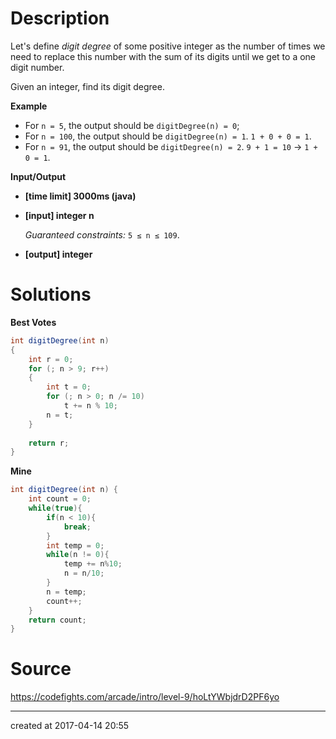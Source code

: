 # Description

Let's define *digit degree* of some positive integer as the number of times we need to replace this number with the sum of its digits until we get to a one digit number.

Given an integer, find its digit degree.

**Example**

- For `n = 5`, the output should be
  `digitDegree(n) = 0`;
- For `n = 100`, the output should be
  `digitDegree(n) = 1`.
  `1 + 0 + 0 = 1`.
- For `n = 91`, the output should be
  `digitDegree(n) = 2`.
  `9 + 1 = 10` -> `1 + 0 = 1`.

**Input/Output**

- **[time limit] 3000ms (java)**


- **[input] integer n**

  *Guaranteed constraints:*
  `5 ≤ n ≤ 109`.

- **[output] integer**

# Solutions

**Best Votes**

``` java
int digitDegree(int n)
{
    int r = 0;
    for (; n > 9; r++)
    {
        int t = 0;
        for (; n > 0; n /= 10)
            t += n % 10;
        n = t;
    }
    
    return r;
}
```

**Mine**

``` java
int digitDegree(int n) {
    int count = 0;
    while(true){
        if(n < 10){
            break;
        }
        int temp = 0;
        while(n != 0){
            temp += n%10;
            n = n/10;
        }
        n = temp;
        count++;
    }
    return count;
}
```

# Source

https://codefights.com/arcade/intro/level-9/hoLtYWbjdrD2PF6yo

---

created at 2017-04-14 20:55